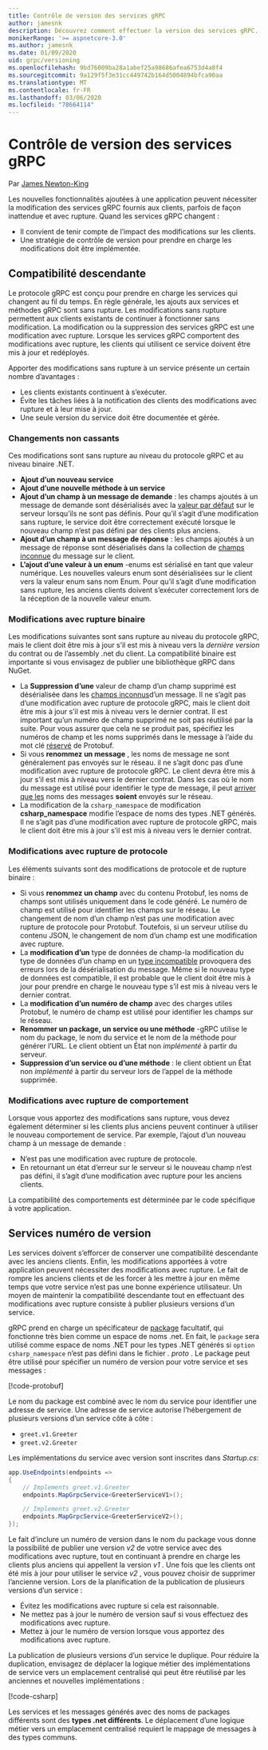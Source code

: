 ```yaml
---
title: Contrôle de version des services gRPC
author: jamesnk
description: Découvrez comment effectuer la version des services gRPC.
monikerRange: '>= aspnetcore-3.0'
ms.author: jamesnk
ms.date: 01/09/2020
uid: grpc/versioning
ms.openlocfilehash: 9bd76009ba28a1abef25a98686afea6753d4a8f4
ms.sourcegitcommit: 9a129f5f3e31cc449742b164d5004894bfca90aa
ms.translationtype: MT
ms.contentlocale: fr-FR
ms.lasthandoff: 03/06/2020
ms.locfileid: "78664114"
---
```

# <a name="versioning-grpc-services"></a>Contrôle de version des services gRPC

Par [James Newton-King](https://twitter.com/jamesnk)

Les nouvelles fonctionnalités ajoutées à une application peuvent nécessiter la modification des services gRPC fournis aux clients, parfois de façon inattendue et avec rupture. Quand les services gRPC changent :

* Il convient de tenir compte de l’impact des modifications sur les clients.
* Une stratégie de contrôle de version pour prendre en charge les modifications doit être implémentée.

## <a name="backwards-compatibility"></a>Compatibilité descendante

Le protocole gRPC est conçu pour prendre en charge les services qui changent au fil du temps. En règle générale, les ajouts aux services et méthodes gRPC sont sans rupture. Les modifications sans rupture permettent aux clients existants de continuer à fonctionner sans modification. La modification ou la suppression des services gRPC est une modification avec rupture. Lorsque les services gRPC comportent des modifications avec rupture, les clients qui utilisent ce service doivent être mis à jour et redéployés.

Apporter des modifications sans rupture à un service présente un certain nombre d’avantages :

* Les clients existants continuent à s’exécuter.
* Évite les tâches liées à la notification des clients des modifications avec rupture et à leur mise à jour.
* Une seule version du service doit être documentée et gérée.

### <a name="non-breaking-changes"></a>Changements non cassants

Ces modifications sont sans rupture au niveau du protocole gRPC et au niveau binaire .NET.

* **Ajout d’un nouveau service**
* **Ajout d’une nouvelle méthode à un service**
* **Ajout d’un champ à un message de demande** : les champs ajoutés à un message de demande sont désérialisés avec la [valeur par défaut](https://developers.google.com/protocol-buffers/docs/proto3#default) sur le serveur lorsqu’ils ne sont pas définis. Pour qu’il s’agit d’une modification sans rupture, le service doit être correctement exécuté lorsque le nouveau champ n’est pas défini par des clients plus anciens.
* **Ajout d’un champ à un message de réponse** : les champs ajoutés à un message de réponse sont désérialisés dans la collection de [champs inconnue](https://developers.google.com/protocol-buffers/docs/proto3#unknowns) du message sur le client.
* **L’ajout d’une valeur à un enum** -enums est sérialisé en tant que valeur numérique. Les nouvelles valeurs enum sont désérialisées sur le client vers la valeur enum sans nom Enum. Pour qu’il s’agit d’une modification sans rupture, les anciens clients doivent s’exécuter correctement lors de la réception de la nouvelle valeur enum.

### <a name="binary-breaking-changes"></a>Modifications avec rupture binaire

Les modifications suivantes sont sans rupture au niveau du protocole gRPC, mais le client doit être mis à jour s’il est mis à niveau vers la *dernière version* du contrat ou de l’assembly .net du client. La compatibilité binaire est importante si vous envisagez de publier une bibliothèque gRPC dans NuGet.

* La **Suppression d’une** valeur de champ d’un champ supprimé est désérialisée dans les [champs inconnus](https://developers.google.com/protocol-buffers/docs/proto3#unknowns)d’un message. Il ne s’agit pas d’une modification avec rupture de protocole gRPC, mais le client doit être mis à jour s’il est mis à niveau vers le dernier contrat. Il est important qu’un numéro de champ supprimé ne soit pas réutilisé par la suite. Pour vous assurer que cela ne se produit pas, spécifiez les numéros de champ et les noms supprimés dans le message à l’aide du mot clé [réservé](https://developers.google.com/protocol-buffers/docs/proto3#reserved) de Protobuf.
* Si vous **renommez un message** , les noms de message ne sont généralement pas envoyés sur le réseau. il ne s’agit donc pas d’une modification avec rupture de protocole gRPC. Le client devra être mis à jour s’il est mis à niveau vers le dernier contrat. Dans les cas où le nom du message est utilisé pour identifier le type de message, il peut [arriver que les](https://developers.google.com/protocol-buffers/docs/proto3#any) noms des messages **soient** envoyés sur le réseau.
* La modification de la `csharp_namespace` de modification **csharp_namespace** modifie l’espace de noms des types .NET générés. Il ne s’agit pas d’une modification avec rupture de protocole gRPC, mais le client doit être mis à jour s’il est mis à niveau vers le dernier contrat.

### <a name="protocol-breaking-changes"></a>Modifications avec rupture de protocole

Les éléments suivants sont des modifications de protocole et de rupture binaire :

* Si vous **renommez un champ** avec du contenu Protobuf, les noms de champs sont utilisés uniquement dans le code généré. Le numéro de champ est utilisé pour identifier les champs sur le réseau. Le changement de nom d’un champ n’est pas une modification avec rupture de protocole pour Protobuf. Toutefois, si un serveur utilise du contenu JSON, le changement de nom d’un champ est une modification avec rupture.
* La **modification d’un** type de données de champ-la modification du type de données d’un champ en un [type incompatible](https://developers.google.com/protocol-buffers/docs/proto3#updating) provoquera des erreurs lors de la désérialisation du message. Même si le nouveau type de données est compatible, il est probable que le client doit être mis à jour pour prendre en charge le nouveau type s’il est mis à niveau vers le dernier contrat.
* La **modification d’un numéro de champ** avec des charges utiles Protobuf, le numéro de champ est utilisé pour identifier les champs sur le réseau.
* **Renommer un package, un service ou une méthode** -gRPC utilise le nom du package, le nom du service et le nom de la méthode pour générer l’URL. Le client obtient un État non *implémenté* à partir du serveur.
* **Suppression d’un service ou d’une méthode** : le client obtient un État non *implémenté* à partir du serveur lors de l’appel de la méthode supprimée.

### <a name="behavior-breaking-changes"></a>Modifications avec rupture de comportement

Lorsque vous apportez des modifications sans rupture, vous devez également déterminer si les clients plus anciens peuvent continuer à utiliser le nouveau comportement de service. Par exemple, l’ajout d’un nouveau champ à un message de demande :

* N’est pas une modification avec rupture de protocole.
* En retournant un état d’erreur sur le serveur si le nouveau champ n’est pas défini, il s’agit d’une modification avec rupture pour les anciens clients.

La compatibilité des comportements est déterminée par le code spécifique à votre application.

## <a name="version-number-services"></a>Services numéro de version

Les services doivent s’efforcer de conserver une compatibilité descendante avec les anciens clients. Enfin, les modifications apportées à votre application peuvent nécessiter des modifications avec rupture. Le fait de rompre les anciens clients et de les forcer à les mettre à jour en même temps que votre service n’est pas une bonne expérience utilisateur. Un moyen de maintenir la compatibilité descendante tout en effectuant des modifications avec rupture consiste à publier plusieurs versions d’un service.

gRPC prend en charge un spécificateur de [package](https://developers.google.com/protocol-buffers/docs/proto3#packages) facultatif, qui fonctionne très bien comme un espace de noms .net. En fait, le `package` sera utilisé comme espace de noms .NET pour les types .NET générés si `option csharp_namespace` n’est pas défini dans le fichier *. proto* . Le package peut être utilisé pour spécifier un numéro de version pour votre service et ses messages :

[!code-protobuf[](versioning/sample/greet.v1.proto?highlight=3)]

Le nom du package est combiné avec le nom du service pour identifier une adresse de service. Une adresse de service autorise l’hébergement de plusieurs versions d’un service côte à côte :

* `greet.v1.Greeter`
* `greet.v2.Greeter`

Les implémentations du service avec version sont inscrites dans *Startup.cs*:

```csharp
app.UseEndpoints(endpoints =>
{
    // Implements greet.v1.Greeter
    endpoints.MapGrpcService<GreeterServiceV1>();

    // Implements greet.v2.Greeter
    endpoints.MapGrpcService<GreeterServiceV2>();
});
```

Le fait d’inclure un numéro de version dans le nom du package vous donne la possibilité de publier une version *v2* de votre service avec des modifications avec rupture, tout en continuant à prendre en charge les clients plus anciens qui appellent la version *v1* . Une fois que les clients ont été mis à jour pour utiliser le service *v2* , vous pouvez choisir de supprimer l’ancienne version. Lors de la planification de la publication de plusieurs versions d’un service :

* Évitez les modifications avec rupture si cela est raisonnable.
* Ne mettez pas à jour le numéro de version sauf si vous effectuez des modifications avec rupture.
* Mettez à jour le numéro de version lorsque vous apportez des modifications avec rupture.

La publication de plusieurs versions d’un service le duplique. Pour réduire la duplication, envisagez de déplacer la logique métier des implémentations de service vers un emplacement centralisé qui peut être réutilisé par les anciennes et nouvelles implémentations :

[!code-csharp[](versioning/sample/GreeterServiceV1.cs?highlight=10,19)]

Les services et les messages générés avec des noms de packages différents sont des **types .net différents**. Le déplacement d’une logique métier vers un emplacement centralisé requiert le mappage de messages à des types communs.
